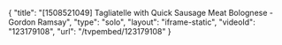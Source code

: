 {
    "title": "[1508521049] Tagliatelle with Quick Sausage Meat Bolognese - Gordon Ramsay",
    "type": "solo",
    "layout": "iframe-static",
    "videoId": "123179108",
    "url": "\/tvpembed\/123179108"
}